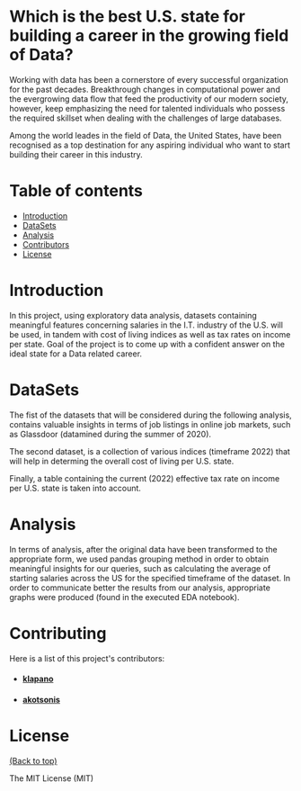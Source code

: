 # Which is the best U.S. state for building a career in the growing field of Data?

Working with data has been a cornerstore of every successful organization for the past decades. Breakthrough changes in computational
power and the evergrowing data flow that feed the productivity of our modern society, however, keep emphasizing the need for  talented individuals
who possess the required skillset when dealing with the challenges of large databases.

Among the world leades in the field of Data, the United States, have been recognised as a top destination for any aspiring individual who
want to start building their career in this industry.

# Table of contents

- [Introduction](#introduction)
- [DataSets](#datasets)
- [Analysis](#analysis)
- [Contributors](#contributors)
- [License](#license)

# Introduction

In this project, using exploratory data analysis, datasets containing meaningful features concerning salaries in the I.T. industry of the U.S. will be
used, in tandem with cost of living indices as well as tax rates on income per state. Goal of the project is to come up with a confident answer on the ideal state
for a Data related career. 

# DataSets

The fist of the datasets that will be considered during the following analysis, contains valuable insights in terms of job listings in online job markets, such as Glassdoor (datamined during the summer of 2020).

The second dataset, is a collection of various indices (timeframe 2022) that will help in determing the overall cost of living per U.S. state.

Finally, a table containing the current (2022) effective tax rate on income per U.S. state is taken into account.

# Analysis

In terms of analysis, after the original data have been transformed to the appropriate form, we used pandas grouping method in order to obtain meaningful insights for our queries, such as calculating the average of starting salaries across the US for the specified timeframe of the dataset. In order to communicate better the results from our analysis, appropriate graphs were produced (found in the executed EDA notebook).

# Contributing

Here is a list of this project's contributors:
 - #### [klapano](https://github.com/klapano)
 - #### [akotsonis](https://github.com/akotsonis)

# License

[(Back to top)](#table-of-contents)

The MIT License (MIT) 

